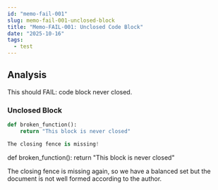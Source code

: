 ```yaml
---
id: "memo-fail-001"
slug: memo-fail-001-unclosed-block
title: "Memo-FAIL-001: Unclosed Code Block"
date: "2025-10-16"
tags:
  - test
---
```


## Analysis

This should FAIL: code block never closed.

### Unclosed Block

```python
def broken_function():
    return "This block is never closed"

The closing fence is missing!

```
def broken_function():
    return "This block is never closed"

The closing fence is missing again, so we have a balanced set but the document is not well formed according to the author.
